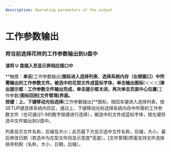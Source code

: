 ```yaml
---
description: Operating parameters of the output
---
```


# 工作参数输出

### **将当前选择花样的工作参数输出到U盘中**

**请将 U 盘插入至显示屏相应插口中**

**触摸：**单击**\[工作参数输出\]**图标进入选择列表**，**选择系统内存（右侧窗口）中所需输出的工作参数文件。被选中的花型文件成蓝标字体，单击输出图标**\[＜＜＜\]**弹出提示框：**工作参数文件输出完成**，单击提示框关闭，再次单击页面中心位置**\[工作参数\]**图标回到\[文件管理\]界面。  
**按键**：上、下键移动光标选择**\[工作参数输出\]**图标，按回车键进入选择列表，按SETUP键选择系统内存区，通过上、下键移动光标选择系统内存中所需的工作参数文件（也可通过1-9的数字按键进行选择），被选中的文件成蓝标字体，按左键将选中文件输出到U盘中。

列表显示文件名称、后缀及大小；此页最下方显示选中文件名称，后缀，大小，最后修改日期（若选中为花型文件则显示宽度\*高度）。\[文件管理\]界面支持文件选择排序机制（名称，大小，日期，后缀）。

